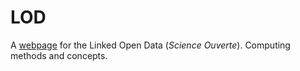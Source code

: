 # LOD

A [webpage](https://zoometh.github.io/LOD) for the Linked Open Data (*Science Ouverte*). Computing methods and concepts.
